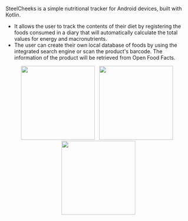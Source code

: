 SteelCheeks is a simple nutritional tracker for Android devices, built with Kotlin.

- It allows the user to track the contents of their diet by registering the foods consumed in a diary that will automatically calculate the total values for energy and macronutrients.
- The user can create their own local database of foods by using the integrated search engine or scan the product's barcode. The information of the product will be retrieved from Open Food Facts.


<p align="center">
<img src="https://github.com/user-attachments/assets/a22b42ff-9b60-4085-ab30-c9541c118a2b" width="200"> &nbsp
<img src="https://github.com/user-attachments/assets/d46afc3d-d327-445d-a47d-03b3e2de2f43" width="200"> &nbsp
<img src="https://github.com/user-attachments/assets/9a9cbf0c-f90c-4b93-99bb-91ce6dc7cd4e" width=200">
</p>



